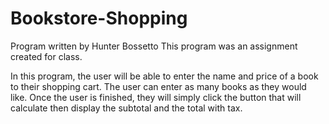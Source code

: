 
# Bookstore-Shopping

Program written by Hunter Bossetto
This program was an assignment created for class.

In this program, the user will be able to enter the name and price of a book to their shopping cart. The user can enter as many books as they would like. Once the user is finished, they will simply click the button that will calculate then display the subtotal and the total with tax.

